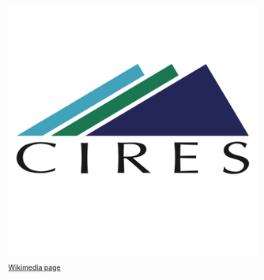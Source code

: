 ![The vector graphic](3-optimized.svg)

[Wikimedia page](https://commons.wikimedia.org/wiki/File:CIRES_logo.svg)
